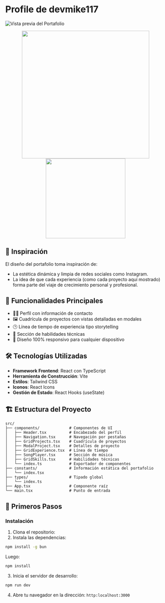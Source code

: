 # Profile de devmike117



<!-- ![Vista previa del Portafolio](./public/presentacion/desktop-full.png) -->

![Vista previa del Portafolio](https://raw.githubusercontent.com/Devmike117/Devmike117/refs/heads/main/assets/macbook%20pro%2016.png)<!-- ![Vista previa del Portafolio](./public/presentacion/mobile.png) -->

<div align="center">
  <img src="./public/presentacion/" width="400" />
  <img src="./public/presentacion/" width="250" />
</div>

## 🧠 Inspiración


El diseño del portafolio toma inspiración de:
- La estética dinámica y limpia de redes sociales como Instagram.
- La idea de que cada experiencia (como cada proyecto aquí mostrado) forma parte del viaje de crecimiento personal y profesional.

## 📌 Funcionalidades Principales

- 🧑‍💼 Perfil con información de contacto
- 🖼️ Cuadrícula de proyectos con vistas detalladas en modales
- 🕒 Línea de tiempo de experiencia tipo storytelling
- 🧠 Sección de habilidades técnicas
- 📱 Diseño 100% responsivo para cualquier dispositivo


## 🛠️ Tecnologías Utilizadas

- **Framework Frontend**: React con TypeScript
- **Herramienta de Construcción**: Vite
- **Estilos**: Tailwind CSS
- **Iconos**: React Icons
- **Gestión de Estado**: React Hooks (useState)

## 🏗️ Estructura del Proyecto

```plaintext
src/
├── components/             # Componentes de UI
│   ├── Header.tsx          # Encabezado del perfil
│   ├── Navigation.tsx      # Navegación por pestañas
│   ├── GridProjects.tsx    # Cuadrícula de proyectos
│   ├── ModalProject.tsx    # Detalles de proyecto
│   ├── GridExperience.tsx  # Línea de tiempo
│   ├── SongPlayer.tsx      # Sección de música
│   ├── GridSkills.tsx      # Habilidades técnicas
│   └── index.ts            # Exportador de componentes
├── constants/              # Información estática del portafolio
│   └── index.tsx
├── types/                  # Tipado global
│   └── index.ts
├── App.tsx                 # Componente raíz
└── main.tsx                # Punto de entrada
```

## 🚦 Primeros Pasos

### Instalación

1. Clona el repositorio:
2. Instala las dependencias:

```bash
npm install -g bun
```
Luego:

```bash
npm install 
```


3. Inicia el servidor de desarrollo:

```bash
npm run dev
```
4. Abre tu navegador en la dirección:
`http:localhost:3000`


